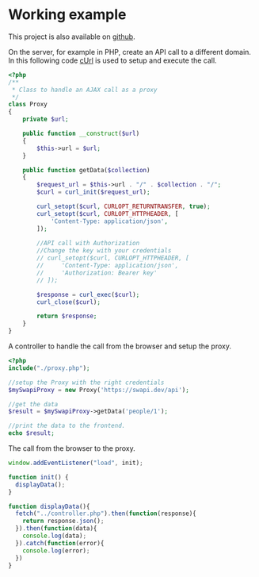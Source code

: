# Working example

This project is also available on [github](https://github.com/rimmertzelle/ajax-proxy).

On the server, for example in PHP, create an API call to a different domain. In this following code [cUrl](https://www.php.net/manual/en/book.curl.php) is used to setup and execute the call.

```php
<?php
/**
 * Class to handle an AJAX call as a proxy
 */
class Proxy
{
    private $url;

    public function __construct($url)
    {
        $this->url = $url;
    }

    public function getData($collection)
    {
        $request_url = $this->url . "/" . $collection . "/";
        $curl = curl_init($request_url);

        curl_setopt($curl, CURLOPT_RETURNTRANSFER, true);
        curl_setopt($curl, CURLOPT_HTTPHEADER, [
            'Content-Type: application/json',
        ]);
        
        //API call with Authorization
        //Change the key with your credentials
        // curl_setopt($curl, CURLOPT_HTTPHEADER, [
        //     'Content-Type: application/json',
        //     'Authorization: Bearer key'
        // ]);

        $response = curl_exec($curl);
        curl_close($curl);

        return $response;
    }
}
```

A controller to handle the call from the browser and setup the proxy.

```php
<?php
include("./proxy.php");

//setup the Proxy with the right credentials
$mySwapiProxy = new Proxy('https://swapi.dev/api');

//get the data
$result = $mySwapiProxy->getData('people/1');

//print the data to the frontend.
echo $result;
```

The call from the browser to the proxy.

```jsx
window.addEventListener("load", init);

function init() {
  displayData();
}

function displayData(){
  fetch("../controller.php").then(function(response){
    return response.json();
  }).then(function(data){
    console.log(data);
  }).catch(function(error){
    console.log(error);
  })
}
```